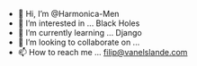 - 👋 Hi, I’m @Harmonica-Men
- 👀 I’m interested in ... Black Holes
- 🌱 I’m currently learning ... Django
- 💞️ I’m looking to collaborate on ... 
- 📫 How to reach me ... filip@vanelslande.com

<!---
Harmonica-Men/Harmonica-Men is a ✨ special ✨ repository because its `README.md` (this file) appears on your GitHub profile.
You can click the Preview link to take a look at your changes.
--->
